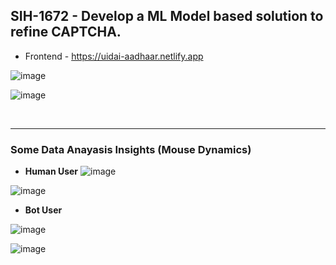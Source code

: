 ## SIH-1672 - Develop a ML Model based solution to refine CAPTCHA.

* Frontend - https://uidai-aadhaar.netlify.app

![image](https://github.com/user-attachments/assets/d63254f7-7460-425e-ace7-37f78a54c473)

![image](https://github.com/user-attachments/assets/c2307b34-835d-4319-a147-5bfe23dc6e9b)

<br>
<hr>

### Some Data Anayasis Insights (Mouse Dynamics)

- **Human User**
![image](https://github.com/user-attachments/assets/bb3900f0-87df-4ee9-843b-30476b26c78e)

![image](https://github.com/user-attachments/assets/804d2f2e-9a57-4048-a8e7-99d6709afe44)


- **Bot User**

![image](https://github.com/user-attachments/assets/1fcf5f72-77e9-472e-ba9f-3d52554a8801)

![image](https://github.com/user-attachments/assets/9791d6da-0f22-4d6c-b740-4458a62252ca)

